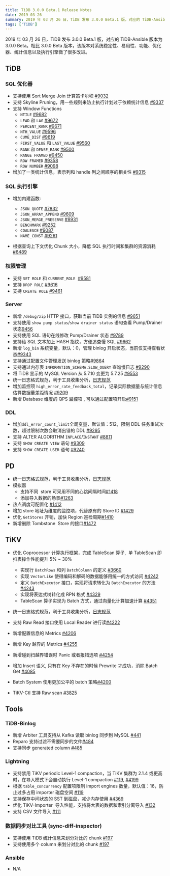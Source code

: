 ```yaml
---
title: TiDB 3.0.0 Beta.1 Release Notes
date: 2019-03-26
summary: 2019 年 03 月 26 日，TiDB 发布 3.0.0 Beta.1 版，对应的 TiDB-Ansible 版本为 3.0.0 Beta。相比 3.0.0 Beta 版本，该版本对系统稳定性、易用性、功能、优化器、统计信息以及执行引擎做了很多改进。
tags: ['TiDB']
---
```


2019 年 03 月 26 日，TiDB 发布 3.0.0 Beta.1 版，对应的 TiDB-Ansible 版本为 3.0.0 Beta。相比 3.0.0 Beta 版本，该版本对系统稳定性、易用性、功能、优化器、统计信息以及执行引擎做了很多改进。

## TiDB

### SQL 优化器

+ 支持使用 Sort Merge Join 计算笛卡尔积 [#9032]([https://github.com/pingcap/tidb/pull/9037](https://github.com/pingcap/tidb/pull/9037))
+ 支持 Skyline Pruning，用一些规则来防止执行计划过于依赖统计信息 [#9337]([https://github.com/pingcap/tidb/pull/9337](https://github.com/pingcap/tidb/pull/9337))
+ 支持 Window Functions
    - `NTILE` [#9682]([https://github.com/pingcap/tidb/pull/9682](https://github.com/pingcap/tidb/pull/9682))
    - `LEAD` 和 `LAG` [#9672]([https://github.com/pingcap/tidb/pull/9672](https://github.com/pingcap/tidb/pull/9672))
    - `PERCENT_RANK` [#9671]([https://github.com/pingcap/tidb/pull/9671](https://github.com/pingcap/tidb/pull/9671))
    - `NTH_VALUE` [#9596]([https://github.com/pingcap/tidb/pull/9596](https://github.com/pingcap/tidb/pull/9596))
    - `CUME_DIST` [#9619]([https://github.com/pingcap/tidb/pull/9619](https://github.com/pingcap/tidb/pull/9619))
    - `FIRST_VALUE` 和 `LAST_VALUE` [#9560]([https://github.com/pingcap/tidb/pull/9560](https://github.com/pingcap/tidb/pull/9560))
    - `RANK` 和 `DENSE_RANK` [#9500]([https://github.com/pingcap/tidb/pull/9500](https://github.com/pingcap/tidb/pull/9500))
    - `RANGE FRAMED` [#9450]([https://github.com/pingcap/tidb/pull/9450](https://github.com/pingcap/tidb/pull/9450))
    - `ROW FRAMED` [#9358]([https://github.com/pingcap/tidb/pull/9358](https://github.com/pingcap/tidb/pull/9358))
    - `ROW NUMBER` [#9098]([https://github.com/pingcap/tidb/pull/9098](https://github.com/pingcap/tidb/pull/9098))
+ 增加了一类统计信息，表示列和 handle 列之间顺序的相关性 [#9315]([https://github.com/pingcap/tidb/pull/9315](https://github.com/pingcap/tidb/pull/9315))

### SQL 执行引擎

+ 增加内建函数:
    - `JSON_QUOTE` [#7832]([https://github.com/pingcap/tidb/pull/7832](https://github.com/pingcap/tidb/pull/7832))
    - `JSON_ARRAY_APPEND` [#9609]([https://github.com/pingcap/tidb/pull/9609](https://github.com/pingcap/tidb/pull/9609))
    - `JSON_MERGE_PRESERVE` [#8931]([https://github.com/pingcap/tidb/pull/8931](https://github.com/pingcap/tidb/pull/8931))
    - `BENCHMARK` [#9252]([https://github.com/pingcap/tidb/pull/9252](https://github.com/pingcap/tidb/pull/9252))
    - `COALESCE` [#9087]([https://github.com/pingcap/tidb/pull/9087](https://github.com/pingcap/tidb/pull/9087))
    - `NAME_CONST` [#9261]([https://github.com/pingcap/tidb/pull/9261](https://github.com/pingcap/tidb/pull/9261))

+ 根据查询上下文优化 Chunk 大小，降低 SQL 执行时间和集群的资源消耗 [#6489]([https://github.com/pingcap/tidb/issues/6489](https://github.com/pingcap/tidb/issues/6489))

### 权限管理

+ 支持 `SET ROLE` 和 `CURRENT_ROLE`  [#9581]([https://github.com/pingcap/tidb/pull/9581](https://github.com/pingcap/tidb/pull/9581))
+ 支持 `DROP ROLE` [#9616]([https://github.com/pingcap/tidb/pull/9616](https://github.com/pingcap/tidb/pull/9616))
+ 支持 `CREATE ROLE` [#9461]([https://github.com/pingcap/tidb/pull/9461](https://github.com/pingcap/tidb/pull/9461))

### Server

+ 新增 `/debug/zip` HTTP 接口，获取当前 TiDB 实例的信息 [#9651]([https://github.com/pingcap/tidb/pull/9651](https://github.com/pingcap/tidb/pull/9651))
+ 支持使用 `show pump status`/`show drainer status` 语句查看 Pump/Drainer 状态[9456]([https://github.com/pingcap/tidb/pull/9456](https://github.com/pingcap/tidb/pull/9456))
+ 支持使用 SQL 语句在线修改 Pump/Drainer 状态 [#9789]([https://github.com/pingcap/tidb/pull/9789](https://github.com/pingcap/tidb/pull/9789))
+ 支持给 SQL 文本加上 HASH 指纹，方便追查慢 SQL [#9662]([https://github.com/pingcap/tidb/pull/9662](https://github.com/pingcap/tidb/pull/9662))
+ 新增 `log_bin` 系统变量，默认：0，管理 binlog 开启状态，当前仅支持查看状态[#9343]([https://github.com/pingcap/tidb/pull/9343](https://github.com/pingcap/tidb/pull/9343))
+ 支持通过配置文件管理发送 binlog 策略[#9864]([https://github.com/pingcap/tidb/pull/9864](https://github.com/pingcap/tidb/pull/9864))
+ 支持通过内存表 `INFORMATION_SCHEMA.SLOW_QUERY` 查询慢日志 [#9290]([https://github.com/pingcap/tidb/pull/9290](https://github.com/pingcap/tidb/pull/9290))
+ 将 TiDB 显示的 MySQL Version 从 5.7.10 变更为 5.7.25 [#9553]([https://github.com/pingcap/tidb/pull/9553](https://github.com/pingcap/tidb/pull/9553))
+ 统一日志格式规范，利于工具收集分析，[日志规范](https://github.com/tikv/rfcs/blob/master/text/2018-12-19-unified-log-format.md)
+ 增加监控项 `high_error_rate_feedback_total`，记录实际数据量与统计信息估算数据量差距情况 [#9209]([https://github.com/pingcap/tidb/pull/9209](https://github.com/pingcap/tidb/pull/9209))
+ 新增 Database 维度的 QPS 监控项 , 可以通过配置项开启[#9151]([https://github.com/pingcap/tidb/pull/9151](https://github.com/pingcap/tidb/pull/9151))

### DDL

+ 增加`ddl_error_count_limit`全局变量，默认值：512，限制 DDL 任务重试次数，超过限制次数会取消出错的 DDL [#9295]([https://github.com/pingcap/tidb/pull/9295](https://github.com/pingcap/tidb/pull/9295))
+ 支持 ALTER ALGORITHM `INPLACE`/`INSTANT` [#8811]([https://github.com/pingcap/tidb/pull/8811](https://github.com/pingcap/tidb/pull/8811))
+ 支持 `SHOW CREATE VIEW` 语句 [#9309]([https://github.com/pingcap/tidb/pull/9309](https://github.com/pingcap/tidb/pull/9309))
+ 支持 `SHOW CREATE USER` 语句 [#9240]([https://github.com/pingcap/tidb/pull/9240](https://github.com/pingcap/tidb/pull/9240))

## PD

+ 统一日志格式规范，利于工具收集分析，[日志规范](https://github.com/tikv/rfcs/blob/master/text/2018-12-19-unified-log-format.md)
+ 模拟器
    - 支持不同  store 可采用不同的心跳间隔时间[#1418]([https://github.com/pingcap/pd/pull/1418](https://github.com/pingcap/pd/pull/1418))
    - 添加导入数据的场景[#1263]([https://github.com/pingcap/pd/pull/1263](https://github.com/pingcap/pd/pull/1263))
+ 热点调度可配置化 [#1412]([https://github.com/pingcap/pd/pull/1412](https://github.com/pingcap/pd/pull/1412))
+ 增加 store 地址为维度的监控项，代替原有的 Store ID [#1429]([https://github.com/pingcap/pd/pull/1429](https://github.com/pingcap/pd/pull/1429))
+ 优化 `GetStores` 开销，加快 Region 巡检周期[#1410]([https://github.com/pingcap/pd/pull/1410](https://github.com/pingcap/pd/pull/1410))
+ 新增删除 Tombstone  Store 的接口[#1472]([https://github.com/pingcap/pd/pull/1472](https://github.com/pingcap/pd/pull/1472))

## TiKV

+ 优化 Coprocessor 计算执行框架，完成 TableScan 算子,  单 TableScan 即扫表操作性能提升 5% ~ 30%
    - 实现行 `BatchRows` 和列 `BatchColumn` 的定义 [#3660]([https://github.com/tikv/tikv/pull/3660](https://github.com/tikv/tikv/pull/3660))
    - 实现 `VectorLike` 使得编码和解码的数据能够用统一的方式访问 [#4242]([https://github.com/tikv/tikv/pull/4242](https://github.com/tikv/tikv/pull/4242))
    - 定义 `BatchExecutor` 接口，实现将请求转化为 `BatchExecutor` 的方法 [#4243]([https://github.com/tikv/tikv/pull/4243](https://github.com/tikv/tikv/pull/4243))
    - 实现将表达式树转化成 RPN 格式 [#4329]([https://github.com/tikv/tikv/pull/4329](https://github.com/tikv/tikv/pull/4329))
    - TableScan 算子实现为 Batch 方式，通过向量化计算加速计算 [#4351]([https://github.com/tikv/tikv/pull/4351](https://github.com/tikv/tikv/pull/4351))

+ 统一日志格式规范，利于工具收集分析，[日志规范](https://github.com/tikv/rfcs/blob/master/text/2018-12-19-unified-log-format.md)
+ 支持 Raw Read 接口使用 Local Reader 进行读[#4222]([https://github.com/tikv/tikv/pull/4222](https://github.com/tikv/tikv/pull/4222))
+ 新增配置信息的 Metrics [#4206]([https://github.com/tikv/tikv/pull/4206](https://github.com/tikv/tikv/pull/4206))
+ 新增 Key 越界的 Metrics [#4255]([https://github.com/tikv/tikv/pull/4255](https://github.com/tikv/tikv/pull/4255))
+ 新增碰到扫越界错误时 Panic 或者报错选项 [#4254]([https://github.com/tikv/tikv/pull/4254](https://github.com/tikv/tikv/pull/4254))
+ 增加 Insert 语义, 只有在 Key 不存在的时候 Prewrite 才成功，消除 Batch Get [#4085]([https://github.com/tikv/tikv/pull/4085](https://github.com/tikv/tikv/pull/4085))
+ Batch System 使用更加公平的 batch 策略[#4200]([https://github.com/tikv/tikv/pull/4200](https://github.com/tikv/tikv/pull/4200))
+ TiKV-Ctl 支持 Raw scan [#3825]([https://github.com/tikv/tikv/pull/3825](https://github.com/tikv/tikv/pull/3825))

## Tools

### TiDB-Binlog

+ 新增 Arbiter 工具支持从 Kafka 读取 binlog 同步到 MySQL [#441]([https://github.com/pingcap/tidb-binlog/pull/441](https://github.com/pingcap/tidb-binlog/pull/441))
+ Reparo 支持过滤不需要同步的文件[#484]([https://github.com/pingcap/tidb-binlog/pull/484](https://github.com/pingcap/tidb-binlog/pull/484))
+ 支持同步 generated column [#485]([https://github.com/pingcap/tidb-binlog/pull/485](https://github.com/pingcap/tidb-binlog/pull/485))

### Lightning

+ 支持禁用 TiKV periodic Level-1 compaction，当 TiKV 集群为 2.1.4 或更高时，在导入模式下会自动执行 Level-1 compaction [#119](https://github.com/pingcap/tidb-lightning/pull/119), [#4199](https://github.com/tikv/tikv/pull/4199)
+ 根据 `table_concurrency` 配置项限制 import engines 数量，默认值：16，防止过多占用 importer 磁盘空间 [#119](https://github.com/pingcap/tidb-lightning/pull/119)
+ 支持保存中间状态的 SST 到磁盘，减少内存使用 [#4369]([https://github.com/tikv/tikv/pull/4369](https://github.com/tikv/tikv/pull/4369))
+ 优化 TiKV-Importer  导入性能，支持将大表的数据和索引分离导入 [#132]([https://github.com/pingcap/tidb-lightning/pull/132](https://github.com/pingcap/tidb-lightning/pull/132))
+ 支持 CSV 文件导入 [#111]([https://github.com/pingcap/tidb-lightning/pull/111](https://github.com/pingcap/tidb-lightning/pull/111))

### 数据同步对比工具 (sync-diff-inspector)

+ 支持使用 TiDB 统计信息来划分对比的 chunk [#197]([https://github.com/pingcap/tidb-tools/pull/197](https://github.com/pingcap/tidb-tools/pull/197))
+ 支持使用多个 column 来划分对比的 chunk [#197]([https://github.com/pingcap/tidb-tools/pull/197](https://github.com/pingcap/tidb-tools/pull/197))

### Ansible

+ N/A
